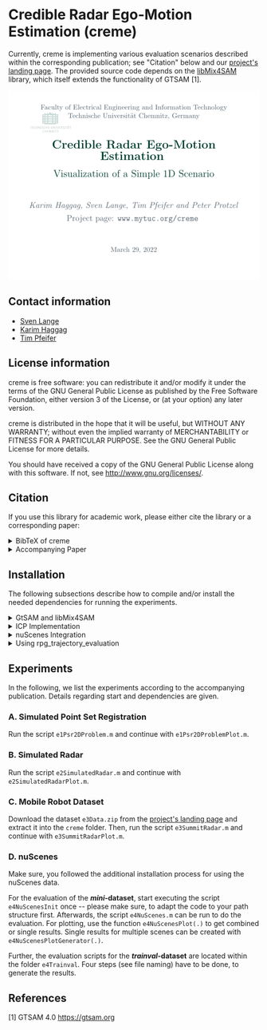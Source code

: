 # Credible Radar Ego-Motion Estimation (creme)
Currently, creme is implementing various evaluation scenarios described within the corresponding publication; see "Citation" below and our [project's landing page](https://mytuc.org/creme).
The provided source code depends on the [libMix4SAM](https://github.com/TUC-ProAut/libmix4sam) library, which itself extends the functionality of GTSAM [1].

<p align="center">
<kbd>
<img src="img/creme.gif" alt="Visualization of a Simple 1D Scenario">
</kbd>
</p>

## Contact information
- [Sven Lange](https://www.tu-chemnitz.de/etit/proaut/sven_lange)
- [Karim Haggag](https://www.tu-chemnitz.de/etit/proaut/en/team.html)
- [Tim Pfeifer](https://www.tu-chemnitz.de/etit/proaut/tim_pfeifer)

## License information
creme is free software: you can redistribute it and/or modify
it under the terms of the GNU General Public License as published by
the Free Software Foundation, either version 3 of the License, or
(at your option) any later version.

creme is distributed in the hope that it will be useful,
but WITHOUT ANY WARRANTY; without even the implied warranty of
MERCHANTABILITY or FITNESS FOR A PARTICULAR PURPOSE. See the
GNU General Public License for more details.

You should have received a copy of the GNU General Public License
along with this software. If not, see <http://www.gnu.org/licenses/>.

## Citation

If you use this library for academic work, please either cite the library or a corresponding paper:
<details>
<summary>BibTeX of creme</summary>

```tex
  @Misc{creme,
   author       = {Sven Lange, Karim Haggag and Others},
   title        = {creme},
   howpublished = {\url{https://github.com/TUC-ProAut/creme}}
  }
```

</details>

<details>
<summary>Accompanying Paper</summary>

* Haggag, Karim, Sven Lange, Tim Pfeifer, and Peter Protzel (2022) 'A Credible and Robust approach to Ego-Motion Estimation using an Automotive Radar’. [DOI: 10.1109/LRA.2022.3162644](https://dx.doi.org/10.1109/LRA.2022.3162644) (early access, to appear in IEEE Robotics and Automation Letters)

</details>

## Installation
The following subsections describe how to compile and/or install the needed dependencies for running the experiments.

<details>
<summary>GtSAM and libMix4SAM</summary>

Please follow the readme for [libMix4SAM](https://github.com/TUC-ProAut/libmix4sam).
</details>

<details>
<summary>ICP Implementation</summary>

For running our ICP implementation with additional covariance, the corresponding Matlab Wrapper has to be compiled. 
Therefore, please run the Matlab-Script `make.m` from within its folder `modules/icp_cov/matlab`.
Depending on the system's current OS and Matlab version, there may be some changes to this script necessary. 
Please follow the provided comments within the script.
</details>

<details>
<summary>nuScenes Integration</summary>

This step is necessary for the 4th experiment using the nuScenes dataset.
For first experiments, we recommend using only the *Mini* dataset. 
Further experiments can be done using the *Trainval* dataset.

1. Download one or both datasets at the [nuScenes webpage](https://www.nuscenes.org/download): <br>
   After login, you will find the needed files under the heading *Full dataset (v1.0)*.
2. Extract the files, e.g., into `~/datasets/nuscenes`.
3. Download or clone the [nuscenes-devkit](https://github.com/nutonomy/nuscenes-devkit) repository.
4. Install the devkit by using one of the [possible methods](https://github.com/nutonomy/nuscenes-devkit/blob/master/docs/installation.md). 
5. Additional to the nuScenes package itself, our Matlab implementation needs *PCL-Tools* to convert the provided point-clouds into ASCII format to be used within Matlab. Install it in Ubuntu, e.g., by using apt:
   ```bash
   ❯ sudo apt install pcl-tools
   ```
</details>

<details>
<summary>Using rpg_trajectory_evaluation</summary>

In the supplementary material to our publication, we also evaluated the mobile robot dataset with the [rpg_trajectory_evaluation tool](https://github.com/uzh-rpg/rpg_trajectory_evaluation).
To redo this evaluation, the rpg_trajectory_evaluation tool has to be installed, e.g., using miniconda as it depends on Python 2.

Running the `e3SummitRadarPlot.m` script will create an additional folder called `Robo` within the configured results folder.
There, the needed input files and folder structure for the rpg_trajectory_evaluation can be found.
Also, the configuration file is generated, called `e3_summit.template.yaml`, which should be copied to the tool's folder `rpg_trajectory_evaluation/analyze_trajectories_config`.
It can be necessary to replace some characters not supported by the tool, e.g., `_` for the label of the algorithm.
</details>

## Experiments
In the following, we list the experiments according to the accompanying publication.
Details regarding start and dependencies are given.

### A. Simulated Point Set Registration
Run the script `e1Psr2DProblem.m` and continue with `e1Psr2DProblemPlot.m`.

### B. Simulated Radar
Run the script `e2SimulatedRadar.m` and continue with `e2SimulatedRadarPlot.m`.

### C. Mobile Robot Dataset
Download the dataset `e3Data.zip` from the [project's landing page](https://mytuc.org/creme) and extract it into the `creme` folder. Then, run the script `e3SummitRadar.m` and continue with `e3SummitRadarPlot.m`.

### D. nuScenes
Make sure, you followed the additional installation process for using the nuScenes data.

For the evaluation of the ***mini*-dataset**, start executing the script `e4NuScenesInit` once -- please make sure, to adapt the code to your path structure first.
Afterwards, the script `e4NuScenes.m` can be run to do the evaluation.
For plotting, use the function `e4NuScenesPlot(.)` to get combined or single results.
Single results for multiple scenes can be created with `e4NuScenesPlotGenerator(.)`.

Further, the evaluation scripts for the ***trainval*-dataset** are located within the folder `e4Trainval`.
Four steps (see file naming) have to be done, to generate the results. 

## References

[1] GTSAM 4.0 https://gtsam.org


